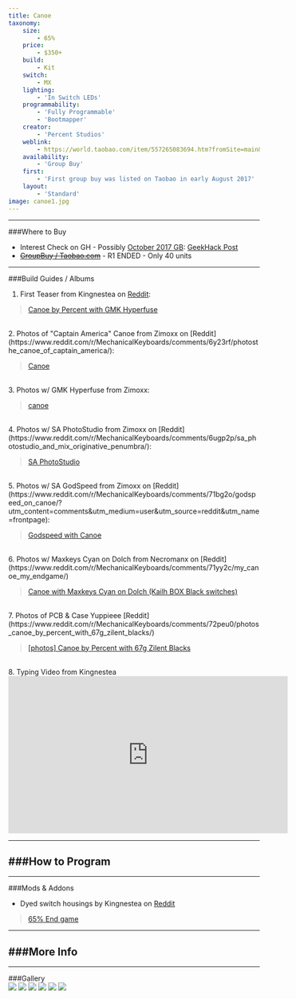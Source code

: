 ```yaml
---
title: Canoe
taxonomy:
    size:
        - 65%
    price:
        - $350+
    build:
        - Kit
    switch:
        - MX
    lighting:
        - 'In Switch LEDs'
    programmability:
        - 'Fully Programmable'
        - 'Bootmapper'
    creator:
        - 'Percent Studios'
    weblink:
        - https://world.taobao.com/item/557265083694.htm?fromSite=main&spm=a1z10.3-c.w4002-15243948423.31.3ff19e11HGuPFj
    availability:
        - 'Group Buy'
    first:
        - 'First group buy was listed on Taobao in early August 2017'
    layout:
        - 'Standard'
image: canoe1.jpg
---
```


<a name="buy"></a>

---

###Where to Buy
- Interest Check on GH - Possibly [October 2017 GB](https://geekhack.org/index.php?topic=91559.msg2495062#msg2495062): [GeekHack Post](https://geekhack.org/index.php?topic=91559.0)
- ~~[GroupBuy / Taobao.com](https://world.taobao.com/item/557265083694.htm?fromSite=main&spm=a1z10.3-c.w4002-15243948423.31.3ff19e11HGuPFj)~~ - R1 ENDED - Only 40 units

<a name="albums"></a>

---

###Build Guides / Albums
1. First Teaser from Kingnestea on [Reddit](https://www.reddit.com/r/MechanicalKeyboards/comments/6o09qz/canoe_by_percent_with_gmk_hyperfuse/):
<blockquote class="imgur-embed-pub" lang="en" data-id="a/FI8ps"><a href="//imgur.com/FI8ps">Canoe by Percent with GMK Hyperfuse</a></blockquote><script async src="//s.imgur.com/min/embed.js" charset="utf-8"></script><br>
2. Photos of "Captain America" Canoe from Zimoxx on [Reddit](https://www.reddit.com/r/MechanicalKeyboards/comments/6y23rf/photosthe_canoe_of_captain_america/):
<blockquote class="imgur-embed-pub" lang="en" data-id="a/FMhCJ"><a href="//imgur.com/FMhCJ">Canoe</a></blockquote><script async src="//s.imgur.com/min/embed.js" charset="utf-8"></script><br>
3. Photos w/ GMK Hyperfuse from Zimoxx:
<blockquote class="imgur-embed-pub" lang="en" data-id="a/LMc8D"><a href="//imgur.com/LMc8D">canoe</a></blockquote><script async src="//s.imgur.com/min/embed.js" charset="utf-8"></script><br>
4. Photos w/ SA PhotoStudio from Zimoxx on [Reddit](https://www.reddit.com/r/MechanicalKeyboards/comments/6ugp2p/sa_photostudio_and_mix_originative_penumbra/):
<blockquote class="imgur-embed-pub" lang="en" data-id="a/WM0Qo"><a href="//imgur.com/WM0Qo">SA PhotoStudio </a></blockquote><script async src="//s.imgur.com/min/embed.js" charset="utf-8"></script><br>
5. Photos w/ SA GodSpeed from Zimoxx on [Reddit](https://www.reddit.com/r/MechanicalKeyboards/comments/71bg2o/godspeed_on_canoe/?utm_content=comments&utm_medium=user&utm_source=reddit&utm_name=frontpage):
<blockquote class="imgur-embed-pub" lang="en" data-id="a/tj3sB"><a href="//imgur.com/tj3sB">Godspeed with Canoe</a></blockquote><script async src="//s.imgur.com/min/embed.js" charset="utf-8"></script><br>
6. Photos w/ Maxkeys Cyan on Dolch from Necromanx on [Reddit](https://www.reddit.com/r/MechanicalKeyboards/comments/71yy2c/my_canoe_my_endgame/)
<blockquote class="imgur-embed-pub" lang="en" data-id="a/87KtO"><a href="//imgur.com/87KtO">Canoe with Maxkeys Cyan on Dolch (Kailh BOX Black switches)</a></blockquote><script async src="//s.imgur.com/min/embed.js" charset="utf-8"></script><br>
7. Photos of PCB &amp; Case Yuppieee [Reddit](https://www.reddit.com/r/MechanicalKeyboards/comments/72peu0/photos_canoe_by_percent_with_67g_zilent_blacks/)
<blockquote class="imgur-embed-pub" lang="en" data-id="a/PQkL7"><a href="//imgur.com/PQkL7">[photos] Canoe by Percent with 67g Zilent Blacks</a></blockquote><script async src="//s.imgur.com/min/embed.js" charset="utf-8"></script><br>
8. Typing Video from Kingnestea
<iframe width="560" height="315" src="https://www.youtube.com/embed/d8PPow1r5iY?rel=0" frameborder="0" allowfullscreen></iframe>


<a name="program"></a>

---

###How to Program
- 

<a name="mods"></a>

---

###Mods &amp; Addons
- Dyed switch housings by Kingnestea on [Reddit](https://www.reddit.com/r/MechanicalKeyboards/comments/6z1qy1/65_end_game/)
<blockquote class="imgur-embed-pub" lang="en" data-id="a/kqH0p"><a href="//imgur.com/kqH0p">65% End game</a></blockquote><script async src="//s.imgur.com/min/embed.js" charset="utf-8"></script>

<a name="misc"></a>

---

###More Info
- 

<a name="gallery"></a>

---

###Gallery  
![](canoe1.jpg)
![](canoe2.jpg)
![](canoe3.jpg)
![](canoe4.jpg)
![](canoe5.jpg)
![](canoe6.jpg)